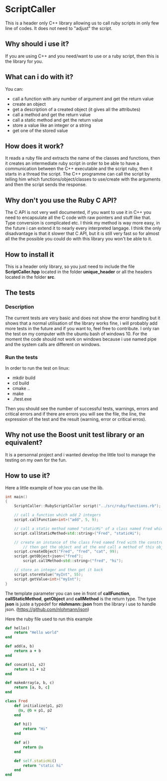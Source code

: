 # ScriptCaller
This is a header only C++ library allowing us to call ruby scripts in only few line of codes. It does not need to "adjust" the script.

## Why should i use it?
If you are using C++ and you need/want to use or a ruby script, then this is the library for you.

## What can i do with it?
You can:
* call a function with any number of argument and get the return value
* create an object
* get a description of a created object (it gives all the attributes)
* call a method and get the return value
* call a static method and get the return value
* store a value like an integer or a string
* get one of the stored value

## How does it work?
It reads a ruby file and extracts the name of the classes and functions, then it creates an intermediate ruby script in order to be able to have a communication between the C++ executable and the script ruby, then it starts in a thread the script. The C++ programme can call the script by telling him which functions/object/classes to use/create with the arguments and then the script sends the response.

## Why don't you use the Ruby C API?
The C API is not very well documented, if you want to use it in C++ you need to encapsulate all the C code with raw pointers and stuff like that. Type conversion is complicated etc. I think my method is way more easy, in the future i can extend it to nearly every interpreted langage. I think the only disadvantage is that it slower that C API, but it is still very fast so for almost all the the possible you could do with this library you won't be able to it.

## How to install it
This is a header only library, so you just need to include the file __ScriptCaller.hpp__ located in the folder __unique_header__ or all the headers located in the folder __src__.

## The tests
### Description
The current tests are very basic and does not show the error handling but it shows that a normal utilisation of the library works fine, i will probably add more tests in the future and if you want to, feel free to contribute. I only ran the test on my computer with the ubuntu bash of windows 10.
For the moment the code should not work on windows because i use named pipe and the system calls are different on windows.

### Run the tests
In order to run the test on linux:
* mkdir build
* cd build
* cmake ..
* make
* ./test.exe

Then you should see the number of successful tests, warnings, errors and critical errors and if there are errors you will see the file, the line, the expression of the test and the result (warning, error or critical erros).

## Why not use the Boost unit test library or an equivalent?
It is a personnal project and i wanted develop the little tool to manage the testing on my own for the fun.

## How to use it?
Here a little example of how you can use the lib.

```C++
int main()
{
 	ScriptCaller::RubyScriptCaller script("../src/ruby/functions.rb");

	// call a function which add 2 integers
	script.callFunction<int>("add", 5, 9);

	// call a static method named "staticHi" of a class named Fred which return a string
	script.callStaticMethod<std::string>("Fred", "staticHi");

	// create an instance of the class Fred named fred with the constructor parameter,
    	// then get the object and at the end call a method of this object
	script.createObject("Fred", "fred", "cat", 99);
	script.getObject<json>("fred");
    	script.callMethod<std::string>("fred", "hi");

	// store an integer and then get it back
	script.storeValue("myInt", 55);
	script.getValue<int>("myInt");
}
```

The template parameter you can see in front of __callFunction__, __callStaticMethod__, __getObject__ and __callMethod__ is the return type.
The type __json__ is juste a typedef for __nlohmann::json__ from the library i use to handle json. (https://github.com/nlohmann/json)

Here the ruby file used to run this example
```ruby
def hello()
	return "Hello world"
end

def add(a, b)
	return a + b
end

def concat(s1, s2)
	return s1 + s2
end

def makeArray(a, b, c)
	return [a, b, c]
end

class Fred
    def initialize(p1, p2)
      @a, @b = p1, p2
	end
	
	def hi()
		return "Hi"
	end

	def a()
		return @a
	end

	def self.staticHi()
		return "static hi"
	end
end
```
